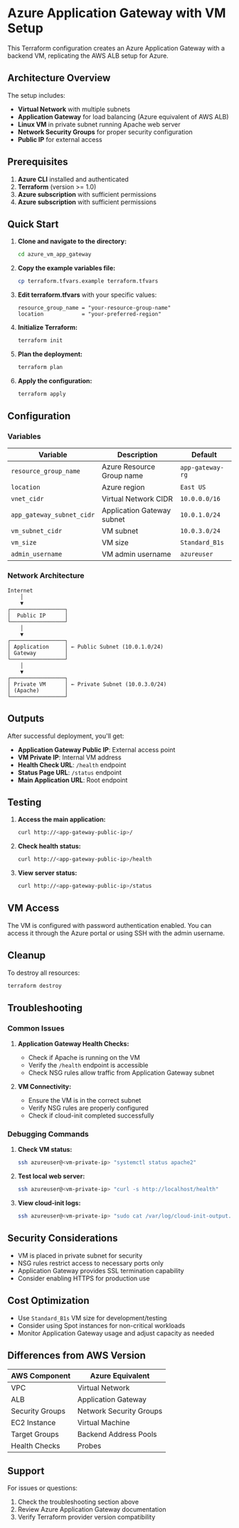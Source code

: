 # Azure Application Gateway with VM Setup

This Terraform configuration creates an Azure Application Gateway with a backend VM, replicating the AWS ALB setup for Azure.

## Architecture Overview

The setup includes:
- **Virtual Network** with multiple subnets
- **Application Gateway** for load balancing (Azure equivalent of AWS ALB)
- **Linux VM** in private subnet running Apache web server
- **Network Security Groups** for proper security configuration
- **Public IP** for external access

## Prerequisites

1. **Azure CLI** installed and authenticated
2. **Terraform** (version >= 1.0)
3. **Azure subscription** with sufficient permissions
4. **Azure subscription** with sufficient permissions

## Quick Start

1. **Clone and navigate to the directory:**
   ```bash
   cd azure_vm_app_gateway
   ```

2. **Copy the example variables file:**
   ```bash
   cp terraform.tfvars.example terraform.tfvars
   ```

3. **Edit terraform.tfvars** with your specific values:
   ```hcl
   resource_group_name = "your-resource-group-name"
   location            = "your-preferred-region"
   ```

4. **Initialize Terraform:**
   ```bash
   terraform init
   ```

5. **Plan the deployment:**
   ```bash
   terraform plan
   ```

6. **Apply the configuration:**
   ```bash
   terraform apply
   ```

## Configuration

### Variables

| Variable | Description | Default |
|----------|-------------|---------|
| `resource_group_name` | Azure Resource Group name | `app-gateway-rg` |
| `location` | Azure region | `East US` |
| `vnet_cidr` | Virtual Network CIDR | `10.0.0.0/16` |
| `app_gateway_subnet_cidr` | Application Gateway subnet | `10.0.1.0/24` |
| `vm_subnet_cidr` | VM subnet | `10.0.3.0/24` |
| `vm_size` | VM size | `Standard_B1s` |
| `admin_username` | VM admin username | `azureuser` |

### Network Architecture

```
Internet
    │
    ▼
┌─────────────────┐
│  Public IP      │
└─────────────────┘
    │
    ▼
┌─────────────────┐
│ Application     │ ← Public Subnet (10.0.1.0/24)
│ Gateway         │
└─────────────────┘
    │
    ▼
┌─────────────────┐
│ Private VM      │ ← Private Subnet (10.0.3.0/24)
│ (Apache)        │
└─────────────────┘
```

## Outputs

After successful deployment, you'll get:

- **Application Gateway Public IP**: External access point
- **VM Private IP**: Internal VM address
- **Health Check URL**: `/health` endpoint
- **Status Page URL**: `/status` endpoint
- **Main Application URL**: Root endpoint

## Testing

1. **Access the main application:**
   ```bash
   curl http://<app-gateway-public-ip>/
   ```

2. **Check health status:**
   ```bash
   curl http://<app-gateway-public-ip>/health
   ```

3. **View server status:**
   ```bash
   curl http://<app-gateway-public-ip>/status
   ```

## VM Access

The VM is configured with password authentication enabled. You can access it through the Azure portal or using SSH with the admin username.

## Cleanup

To destroy all resources:
```bash
terraform destroy
```

## Troubleshooting

### Common Issues

1. **Application Gateway Health Checks:**
   - Check if Apache is running on the VM
   - Verify the `/health` endpoint is accessible
   - Check NSG rules allow traffic from Application Gateway subnet

3. **VM Connectivity:**
   - Ensure the VM is in the correct subnet
   - Verify NSG rules are properly configured
   - Check if cloud-init completed successfully

### Debugging Commands

1. **Check VM status:**
   ```bash
   ssh azureuser@<vm-private-ip> "systemctl status apache2"
   ```

2. **Test local web server:**
   ```bash
   ssh azureuser@<vm-private-ip> "curl -s http://localhost/health"
   ```

3. **View cloud-init logs:**
   ```bash
   ssh azureuser@<vm-private-ip> "sudo cat /var/log/cloud-init-output.log"
   ```

## Security Considerations

- VM is placed in private subnet for security
- NSG rules restrict access to necessary ports only
- Application Gateway provides SSL termination capability
- Consider enabling HTTPS for production use

## Cost Optimization

- Use `Standard_B1s` VM size for development/testing
- Consider using Spot instances for non-critical workloads
- Monitor Application Gateway usage and adjust capacity as needed

## Differences from AWS Version

| AWS Component | Azure Equivalent |
|---------------|------------------|
| VPC | Virtual Network |
| ALB | Application Gateway |
| Security Groups | Network Security Groups |
| EC2 Instance | Virtual Machine |
| Target Groups | Backend Address Pools |
| Health Checks | Probes |

## Support

For issues or questions:
1. Check the troubleshooting section above
2. Review Azure Application Gateway documentation
3. Verify Terraform provider version compatibility 